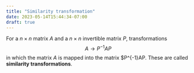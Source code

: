 ```yaml
---
title: "Similarity transformation"
date: 2023-05-14T15:44:34-07:00
draft: true
---
```


For a $n \times n$ matrix $A$ and a $n \times n$ invertible matrix $P$, transformations
$$
A \rightarrow P^{-1}AP
$$
in which the matrix $A$ is mapped into the matrix $P^{-1}AP. These are called **similarity transformations**.